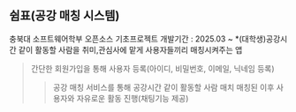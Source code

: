 쉼표(공강 매칭 시스템)
---------------------------------------------------
충북대 소프트웨어학부 오픈소스 기초프로젝트
개발기간 : 2025.03 ~
*(대학생)공강시간 같이 활동할 사람을 취미,관심사에 맡게 사용자들끼리 매칭시켜주는 앱
>간단한 회원가입을 통해 사용자 등록(아이디, 비밀번호, 이메일, 닉네임 등록)
>>공강 매칭 서비스를 통해 공강시간 같이 활동할 사람 매치
>>매칭된 이후 사용자와 자유로운 활동 진행(채팅기능 제공)
